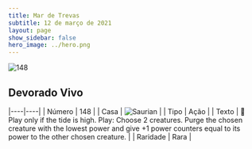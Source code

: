 ```yaml
---
title: Mar de Trevas
subtitle: 12 de março de 2021
layout: page
show_sidebar: false
hero_image: ../hero.png
---
```


![148](https://cdn.keyforgegame.com/media/card_front/pt/496_148_F4PP9CMQ8CGR_pt.png)

## Devorado Vivo

|----|----|
| Número | 148 |
| Casa | ![Saurian](https://archonarcana.com/images/thumb/9/9e/Saurian_P.png/22px-Saurian_P.png "Sauro") |
| Tipo | Ação |
| Texto |  Play only if the tide is high.  Play: Choose 2 creatures. Purge the chosen creature with the lowest power and give +1 power counters equal to its power to the other chosen creature. |
| Raridade | Rara |
